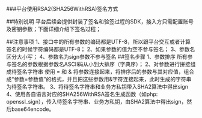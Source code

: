 ###平台使用RSA2(SHA256WithRSA)签名方式

##特别说明
平台后续会提供封装了签名和验签过程的SDK，接入方只需配置账号及密钥参数；下面详细介绍下签名过程；

##注意事项
1、接口中的所有参数的编码都是UTF-8，所以跟平台交互或者计算签名的时候字符编码都是UTF-8；
2、如果参数的值为空不参与签名；
3、参数名区分大小写；
4、参数名为sign参数不参与签名
##签名步骤
1、参数排序
所有参与签名的参数根据参数名ASCII码从小到大排序（字典序）；
2、对参数进行拼接组成待签名字符串
使用 = 和 & 将参数连接起来，将排序后的参数与其对应值，组合成“参数=参数值”的格式，并且把这些参数用&字符连接起来，此时生成的字符串为待签名字符串。
3、将待签名字符串和业务方私钥带入SHA2算法中得出sign
4、使用各自语言对应的SHA256WithRSA签名生成函数（如php: openssl_sign），传入待签名字符串、业务方私钥，由SHA2算法中得出sign，然后base64encode。


